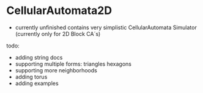 # CellularAutomata2D
- currently unfinished
contains very simplistic CellularAutomata Simulator (currently only for 2D Block CA´s)

todo:
- adding string docs
- supporting multiple forms: triangles hexagons
- supporting more neighborhoods
- adding torus
- adding examples
